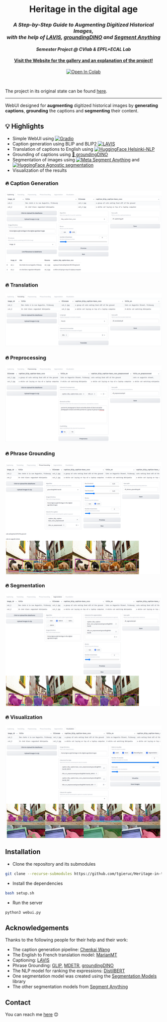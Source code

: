 <h1 align="center">Heritage in the digital age</h1>
<h3 align="center"><em>A Step-by-Step Guide to Augmenting Digitized Historical Images, <br> with the help of <a href="https://github.com/salesforce/LAVIS">LAVIS</a>, <a href="https://github.com/IDEA-Research/GroundingDINO">groundingDINO</a> and <a href="https://github.com/facebookresearch/segment-anything">Segment Anything</a> </em></h3>

<h4 align="center"><i>Semester Project @ CVlab &amp; EPFL+ECAL Lab </i></h4>
<h4 align="center"><a href="https://tgieruc.github.io/Heritage-in-the-digital-age/">Visit the Website for the gallery and an explanation of the project!</a></h4>
<p align="center"><a  href="https://colab.research.google.com/github/tgieruc/Heritage-in-the-digital-age/blob/main/WebUI_colab.ipynb"><img src="https://colab.research.google.com/assets/colab-badge.svg" width=150px alt="Open In Colab"/></a></p>
<br>

The project in its original state can be found [here](https://github.com/tgieruc/Heritage-in-the-digital-age/releases/tag/v1.0).


---

WebUI designed for **augmenting** digitized historical images by **generating captions**,  **grounding** the captions and **segmenting** their content. 


## :bulb: Highlights
* Simple WebUI using <a href=https://gradio.app/><img src="https://warehouse-camo.ingress.cmh1.psfhosted.org/a95ef5913dc4cc84d2155ff690a0fa0d4c33d7e2/68747470733a2f2f7261772e67697468756275736572636f6e74656e742e636f6d2f67726164696f2d6170702f67726164696f2f6d61696e2f726561646d655f66696c65732f67726164696f2e737667" height=20px alt="Gradio"/></a>
* Caption generation using BLIP and BLIP2 <a href=https://github.com/salesforce/LAVIS ><img src="https://github.com/salesforce/LAVIS/raw/main/docs/_static/logo_final.png" height=20px alt="LAVIS"/></a>
* Translation of captions to English using <a href=https://huggingface.co/Helsinki-NLP><img src=https://huggingface.co/datasets/huggingface/brand-assets/resolve/main/hf-logo.png height=20px alt="HuggingFace"/> Helsinki-NLP</a>
* Grounding of captions using [:sauropod: groundingDINO](https://github.com/IDEA-Research/GroundingDINO)
* Segmentation of images using <a href=https://github.com/facebookresearch/segment-anything><img src=https://seeklogo.com/images/M/meta-icon-new-facebook-2021-logo-83520C311D-seeklogo.com.png height=20px alt="Meta"> Segment Anything</a> and  <a href=https://huggingface.co/spaces/tgieruc/agnostic-segmentation)><img src=https://huggingface.co/datasets/huggingface/brand-assets/resolve/main/hf-logo.png height=20px alt="HuggingFace"/> Agnostic segmentation </a>
* Visualization of the results

### :fire: Caption Generation
<p align="center">
  <img src="./docs/images/screenshots/captioning.png" alt="caption"/>
</p>

### :fire: Translation
<p align="center">
  <img src="./docs/images/screenshots/translating.png" alt="translation"/>
</p>

### :fire: Preprocessing
<p align="center">
  <img src="./docs/images/screenshots/preprocessing.png" alt="preprocessing"/>
</p>

### :fire: Phrase Grounding
<p align="center">
  <img src="./docs/images/screenshots/phrase_grounding.png" alt="phrase grounding"/>
</p>

### :fire: Segmentation
<p align="center">
  <img src="./docs/images/screenshots/segmentation.png" alt="segmentation"/>
</p>

### :fire: Visualization
<p align="center">
  <img src="./docs/images/screenshots/visualization.png" alt="visualization"/>
</p>



## Installation

* Clone the repository and its submodules
```bash
git clone --recurse-submodules https://github.com/tgieruc/Heritage-in-the-digital-age.git
```

* Install the dependencies
```bash
bash setup.sh
```

* Run the server
```bash
python3 webui.py
```

## Acknowledgements

Thanks to the following people for their help and their work:
* The caption generation pipeline: [Chenkai Wang](https://github.com/cnWangChenkai)
* The English to French translation model: [MarianMT](https://huggingface.co/Helsinki-NLP/opus-mt-fr-en)
* Captioning: [LAVIS](https://github.com/salesforce/LAVIS)
* Phrase Grounding: [GLIP](https://github.com/microsoft/GLIP), [MDETR](https://github.com/ashkamath/mdetr), [groundingDINO](https://github.com/IDEA-Research/GroundingDINO)
* The NLP model for ranking the expressions: [DistilBERT](https://arxiv.org/abs/1910.01108)
* One segmentation model was created using the [Segmentation Models](https://github.com/qubvel/segmentation_models.pytorch) library
* The other segmentation models from [Segment Anything](https://github.com/facebookresearch/segment-anything)



## Contact

You can reach me [here](mailto:theo.gieruc@gmail.com?subject=%5BHeritage%20in%20the%20Digital%20Age%5D) 😊
